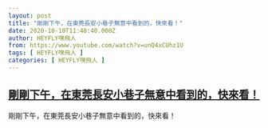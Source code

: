 ```yaml
---
layout: post
title: "剛剛下午，在東莞長安小巷子無意中看到的，快來看！"
date: 2020-10-10T11:48:40.000Z
author: HEYFLY嘿飛人
from: https://www.youtube.com/watch?v=unQ4xCUhz1U
tags: [ HEYFLY嘿飛人 ]
categories: [ HEYFLY嘿飛人 ]
---
```

<!--1602330520000-->
[剛剛下午，在東莞長安小巷子無意中看到的，快來看！](https://www.youtube.com/watch?v=unQ4xCUhz1U)
------

<div>
剛剛下午，在東莞長安小巷子無意中看到的，快來看！
</div>
